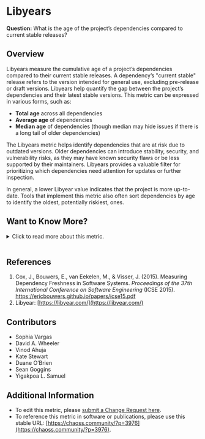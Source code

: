 # Libyears

**Question:** What is the age of the project’s dependencies compared to current stable releases?

## Overview
Libyears measure the cumulative age of a project’s dependencies compared to their current stable releases. A dependency’s "current stable" release refers to the version intended for general use, excluding pre-release or draft versions. Libyears help quantify the gap between the project’s dependencies and their latest stable versions. This metric can be expressed in various forms, such as:
- **Total age** across all dependencies
- **Average age** of dependencies
- **Median age** of dependencies (though median may hide issues if there is a long tail of older dependencies)

The Libyears metric helps identify dependencies that are at risk due to outdated versions. Older dependencies can introduce stability, security, and vulnerability risks, as they may have known security flaws or be less supported by their maintainers. Libyears provides a valuable filter for prioritizing which dependencies need attention for updates or further inspection.

In general, a lower Libyear value indicates that the project is more up-to-date. Tools that implement this metric also often sort dependencies by age to identify the oldest, potentially riskiest, ones.

## Want to Know More?

<span markdown="1"><details>
<summary>Click to read more about this metric.</summary>

### Data Collection Strategies
Most tools that calculate Libyears provide dependency versions and calculate the gap between current stable releases and the project’s versions. Note that some tools may include version number differences (e.g., 1.1.1 vs. 1.2.3), but since version numbering schemes vary, this metric focuses on measuring the age of dependencies based on release dates.
 * **Parameters:**
Libyears are typically calculated within the context of a particular ecosystem (e.g., JavaScript or Maven). Cross-ecosystem calculations are more complex and may require a comprehensive Software Bill of Materials (SBOM).

This metric can account for:
- **Direct dependencies** only, or include **transitive dependencies** (dependencies of dependencies). Including transitive dependencies often highlights additional risks but is not supported by all tools.
- **Current stable branches:** Only the latest stable branch of a project is typically considered current. However, older branches that are still actively supported may also be acceptable. It is important that any report clearly states the criteria used.
- **Grace periods:** By default, no grace period is included when calculating how "current" a dependency is. However, if used, it should be explicitly noted in reports.

### Filters
Libyears calculations can be filtered to offer a more focused analysis:
- **Dependency level:** Direct dependencies vs. inclusion of transitive dependencies as defined in the [Upstream Code Dependencies]((https://github.com/chaoss/wg-risk/blob/master/focus-areas/dependency-risk-assessment/upstream-code-dependencies.md) metric.
- **Cumulative Libyears:** Summing the age of all dependencies.
- **Average age:** Mean age of all dependencies.
- **Median age:** Middle value of all dependency ages (though it may mask issues due to long tails).
- **Sorted list:** Dependencies sorted by age, oldest first, to quickly identify those most at risk.

### Visualizations
This is an example of Libyear as a cumulative measure of Libyears for direct dependencies, in this case with a cumulative value of 103.78 cumulative libyears. 

![LibYear Visualization](https://raw.githubusercontent.com/chaoss/wg-risk/main/focus-areas/dependency-risk-assessment/images/libyear.png)

*Figure 1: Cumulative Libyears for a project’s direct dependencies.[Source](https://github.com/nasirhjafri/libyear)*

</details></span><br>

## References
1. Cox, J., Bouwers, E., van Eekelen, M., & Visser, J. (2015). Measuring Dependency Freshness in Software Systems. *Proceedings of the 37th International Conference on Software Engineering* (ICSE 2015). https://ericbouwers.github.io/papers/icse15.pdf
2. Libyear: [https://libyear.com/](https://libyear.com/)

## Contributors
- Sophia Vargas
- David A. Wheeler
- Vinod Ahuja 
- Kate Stewart 
- Duane O’Brien
- Sean Goggins 
- Yigakpoa L. Samuel

## Additional Information
- To edit this metric, please [submit a Change Request here](https://github.com/chaoss/wg-risk/blob/main/focus-areas/dependency-risk-assessment/libyear.md).  
- To reference this metric in software or publications, please use this stable URL: [https://chaoss.community/?p=3976](https://chaoss.community/?p=3976).

 
<!-- # For groupings in the knowledge base
 Context tags: Project Dependencies, 
 Keyword tags: Age, Dependency, Dependent, Obsolete, Release, Risk
 -->
